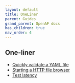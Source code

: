 ```yaml
---
layout: default
title: OneLiner
parent: Guides
grand_parent: OpenAF docs
has_children: true
nav_order: 4
---
```






## One-liner
* [Quickly validate a YAML file](/docs/guides/oneliner/quickly-validate-a-yaml-file.md)
* [Starting a HTTP file browser](/docs/guides/oneliner/starting-a-http-file-browser.md)
* [Test latency](/docs/guides/oneliner/test-latency.md)
